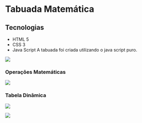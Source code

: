 # Tabuada Matemática

## Tecnologias
- HTML 5
- CSS 3
- Java Script
A tabuada foi criada utilizando o java script puro.

![](https://i.postimg.cc/d1WmnFzp/tela1.jpg)

### Operações Matemáticas
![](https://i.postimg.cc/QxNHgPsG/tela2.jpg)

### Tabela Dinâmica
![](https://i.postimg.cc/D03Jry67/tela3.jpg)

![](https://i.postimg.cc/ZRBs9j71/tela4.jpg)
